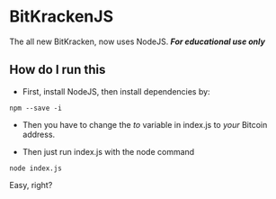 # BitKrackenJS
The all new BitKracken, now uses NodeJS. ***For educational use only***

## How do I run this
* First, install NodeJS, then install dependencies by:
```
npm --save -i
```
* Then you have to change the *to* variable in index.js to *your* Bitcoin address.

* Then just run index.js with the node command
```
node index.js
```

Easy, right?
